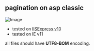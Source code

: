 ## pagination on asp classic 

![Image](https://github.com/user-attachments/assets/126d81bc-a9c4-4376-b1e9-4516d56b4b55)

* tested on [IISExpress v10](https://www.microsoft.com/en-us/download/details.aspx?id=48264)
* tested on IE v11  

all files should have **UTF8-BOM** encoding.  